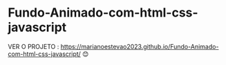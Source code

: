 # Fundo-Animado-com-html-css-javascript
VER O PROJETO :  https://marianoestevao2023.github.io/Fundo-Animado-com-html-css-javascript/ 😊

